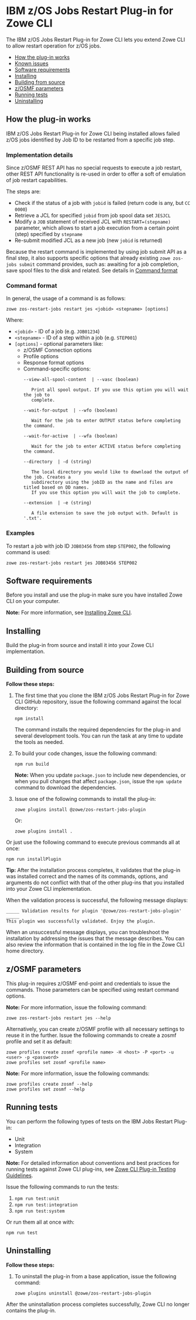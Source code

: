 # IBM z/OS Jobs Restart Plug-in for Zowe CLI

The IBM z/OS Jobs Restart Plug-in for Zowe CLI lets you extend Zowe CLI to allow restart operation for z/OS jobs.

- [How the plug-in works](#how-the-plug-in-works)
- [Known issues](#known-issues)
- [Software requirements](#software-requirements)
- [Installing](#installing)
- [Building from source](#building-from-source)
- [z/OSMF parameters](#zosmf-parameters)
- [Running tests](#running-tests)
- [Uninstalling](#uninstalling)

## How the plug-in works

IBM z/OS Jobs Restart Plug-in for Zowe CLI being installed allows failed z/OS jobs identified by Job ID to be restarted from a specific job step.

### Implementation details

Since z/OSMF REST API has no special requests to execute a job restart, other REST API functionality is re-used in order to offer a soft of emulation of job restart capabilities.

The steps are:

- Check if the status of a job with `jobid` is failed (return code is any, but `CC 0000`)
- Retrieve a JCL for specified `jobid` from job spool data set `JESJCL`
- Modify a `JOB` statement of received JCL with `RESTART=(stepname)` parameter, which allows to start a job execution from a certain point (step) specified by `stepname`
- Re-submit modified JCL as a new job (new `jobid` is returned)

Because the restart command is implemented by using job submit API as a final step, it also supports specific options that already existing `zowe zos-jobs submit` command provides, such as: awaiting for a job completion, save spool files to the disk and related. See details in [Command format](#command-format)

### Command format

In general, the usage of a command is as follows:

```
zowe zos-restart-jobs restart jes <jobid> <stepname> [options]
```

Where:

- `<jobid>` - ID of a job (e.g. `JOB01234`)
- `<stepname>` - ID of a step within a job (e.g. `STEP001`)
- `[options]` -  optional parameters like:
  - z/OSMF Connection options
  - Profile options
  - Response format options
  - Command-specific options:
    ```
    --view-all-spool-content  | --vasc (boolean)

       Print all spool output. If you use this option you will wait the job to
       complete.

    --wait-for-output  | --wfo (boolean)

       Wait for the job to enter OUTPUT status before completing the command.

    --wait-for-active  | --wfa (boolean)

       Wait for the job to enter ACTIVE status before completing the command.

    --directory  | -d (string)

       The local directory you would like to download the output of the job. Creates a
       subdirectory using the jobID as the name and files are titled based on DD names.
       If you use this option you will wait the job to complete.

    --extension  | -e (string)

       A file extension to save the job output with. Default is '.txt'.
    ```

### Examples

To restart a job with job ID `JOB03456` from step `STEP002`, the following command is used:

```
zowe zos-restart-jobs restart jes JOB03456 STEP002
```

## Software requirements

Before you install and use the plug-in make sure you have installed Zowe CLI on your computer.

**Note:** For more information, see [Installing Zowe CLI](https://zowe.github.io/docs-site/latest/user-guide/cli-installcli.html).

## Installing

Build the plug-in from source and install it into your Zowe CLI implementation.

## Building from source

**Follow these steps:**

1.  The first time that you clone the IBM z/OS Jobs Restart Plug-in for Zowe CLI GitHub repository, issue the following command against the local directory:

    ```
    npm install
    ```
    The command installs the required dependencies for the plug-in and several development tools. You can run the task at any time to update the tools as needed.

2.  To build your code changes, issue the following command:
    ```
    npm run build
    ```

    **Note:** When you update `package.json` to include new dependencies, or when you pull changes that affect `package.json`, issue the `npm update` command to download the dependencies.

3.  Issue one of the following commands to install the plug-in:

    ```
    zowe plugins install @zowe/zos-restart-jobs-plugin
    ```
    Or:
    ```
    zowe plugins install .
    ```

Or just use the following command to execute previous commands all at once:

```
npm run installPlugin
```

**Tip:** After the installation process completes, it validates that the plug-in was installed correct and the names of its commands, options, and arguments do not conflict with that of the other plug-ins that you installed into your Zowe CLI implementation.

When the validation process is successful, the following message displays:

```
_____ Validation results for plugin '@zowe/zos-restart-jobs-plugin' _____
This plugin was successfully validated. Enjoy the plugin.
```

When an unsuccessful message displays, you can troubleshoot the installation by addressing the issues that the message describes. You can also review the information that is contained in the log file in the Zowe CLI home directory.

## z/OSMF parameters

This plug-in requires z/OSMF end-point and credentials to issue the commands. Those parameters can be specified using restart command options.

**Note:** For more information, issue the following command:
```
zowe zos-restart-jobs restart jes --help
```

Alternatively, you can create z/OSMF profile with all necessary settings to reuse it in the further. Issue the following commands to create a zosmf profile and set it as default:

```
zowe profiles create zosmf <profile name> -H <host> -P <port> -u <user> -p <password>
zowe profiles set zosmf <profile name>
```

**Note:** For more information, issue the following commands:
```
zowe profiles create zosmf --help
zowe profiles set zosmf --help
```

## Running tests

You can perform the following types of tests on the IBM Jobs Restart Plug-in:

- Unit
- Integration
- System

**Note:** For detailed information about conventions and best practices for running tests against Zowe CLI plug-ins, see [Zowe CLI Plug-in Testing Guidelines](https://github.com/zowe/zowe-cli/blob/master/docs/PluginTESTINGGuidelines.md).

Issue the following commands to run the tests:

1. `npm run test:unit`
2. `npm run test:integration`
3. `npm run test:system`

Or run them all at once with:

`npm run test`

## Uninstalling

**Follow these steps:**

1.  To uninstall the plug-in from a base application, issue the following command:
    ```
    zowe plugins uninstall @zowe/zos-restart-jobs-plugin
    ```

After the uninstallation process completes successfully, Zowe CLI no longer contains the plug-in.
